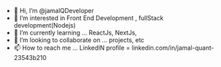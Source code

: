 - 👋 Hi, I’m @jamalQDeveloper
- 👀 I’m interested in Front End Development , fullStack development(Nodejs)
- 🌱 I’m currently learning ... ReactJs, NextJs,
- 💞️ I’m looking to collaborate on ... projects, etc
- 📫 How to reach me ... LinkedIN profile = linkedin.com/in/jamal-quant-23543b210

<!---
jamalQDeveloper/jamalQDeveloper is a ✨ special ✨ repository because its `README.md` (this file) appears on your GitHub profile.
You can click the Preview link to take a look at your changes.
--->
